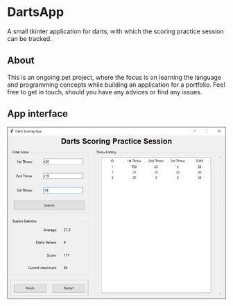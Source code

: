 # DartsApp

A small tkinter application for darts, with which the scoring practice session can be tracked.

## About
This is an ongoing pet project, where the focus is on learning the language and programming concepts while building an application for a portfolio. Feel free to get in touch, should you have any advices or find any issues. 

## App interface
![app_screenshot](pics/screenshot.PNG "App interface")
